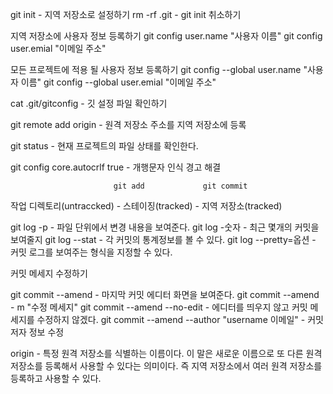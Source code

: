 git init - 지역 저장소로 설정하기
rm -rf .git - git init 취소하기

지역 저장소에 사용자 정보 등록하기
git config user.name "사용자 이름"
git config user.emial "이메일 주소"

모든 프로젝트에 적용 될 사용자 정보 등록하기
git config --global user.name "사용자 이름"
git config --global user.emial "이메일 주소"

cat .git/gitconfig - 깃 설정 파일 확인하기

git remote add origin - 원격 저장소 주소를 지역 저장소에 등록



git status - 현재 프로젝트의 파일 상태를 확인한다.

git config core.autocrlf true - 개행문자 인식 경고 해결


                           git add             git commit 
작업 디렉토리(untraccked) - 스테이징(tracked) - 지역 저장소(tracked)

git log -p - 파일 단위에서 변경 내용을 보여준다.
git log -숫자 - 최근 몇개의 커밋을 보여줄지 
git log --stat - 각 커밋의 통계정보를 볼 수 있다.
git log --pretty=옵션 - 커밋 로그를 보여주는 형식을 지정할 수 있다.

커밋 메세지 수정하기

git commit --amend - 마지막 커밋 에디터 화면을 보여준다.
git commit --amend - m "수정 메세지"
git commit --amend --no-edit - 에디터를 띄우지 않고 커밋 메세지를 수정하지 않겠다.
git commit --amend --author "username 이메일" - 커밋 저자 정보 수정

origin - 특정 원격 저장소를 식별하는 이름이다. 이 말은 새로운 이름으로 또 다른 원격 저장소를 등록해서 사용할 수 있다는 의미이다. 즉 지역 저장소에서 여러 원격 저장소를 등록하고 사용할 수 있다.